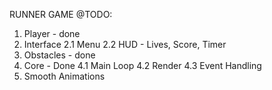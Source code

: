 RUNNER GAME
@TODO:
1. Player - done
2. Interface
    2.1 Menu
    2.2 HUD - Lives, Score, Timer
3. Obstacles - done
4. Core - Done
    4.1 Main Loop
    4.2 Render
    4.3 Event Handling
5. Smooth Animations